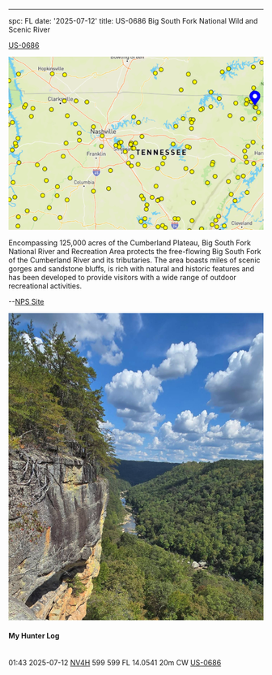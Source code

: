 ---
spc: FL
date: '2025-07-12'
title: US-0686 Big South Fork National Wild and Scenic River

[US-0686](https://pota.app/#/park/US-0686)


![alt text](/static/US-0686map.png)

Encompassing 125,000 acres of the Cumberland Plateau, Big South Fork National River and Recreation Area protects the free-flowing Big South Fork of the Cumberland River and its tributaries. The area boasts miles of scenic gorges and sandstone bluffs, is rich with natural and historic features and has been developed to provide visitors with a wide range of outdoor recreational activities. 

--[NPS Site](https://www.nps.gov/biso/index.htm)


![alt text](/static/US-0686.png)




#### My Hunter Log

<BR>01:43	2025-07-12	[NV4H](https://qrz.com/db/NV4H)	599	599	FL	14.0541	20m	CW	[US-0686](https://pota.app/#/park/US-0686)